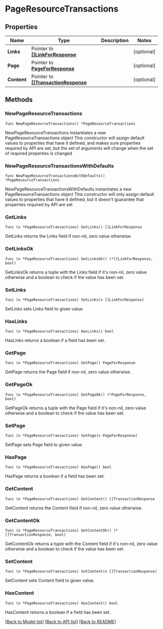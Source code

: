 # PageResourceTransactions

## Properties

Name | Type | Description | Notes
------------ | ------------- | ------------- | -------------
**Links** | Pointer to [**[]LinkForResponse**](LinkForResponse.md) |  | [optional] 
**Page** | Pointer to [**PageForResponse**](PageForResponse.md) |  | [optional] 
**Content** | Pointer to [**[]TransactionResponse**](TransactionResponse.md) |  | [optional] 

## Methods

### NewPageResourceTransactions

`func NewPageResourceTransactions() *PageResourceTransactions`

NewPageResourceTransactions instantiates a new PageResourceTransactions object
This constructor will assign default values to properties that have it defined,
and makes sure properties required by API are set, but the set of arguments
will change when the set of required properties is changed

### NewPageResourceTransactionsWithDefaults

`func NewPageResourceTransactionsWithDefaults() *PageResourceTransactions`

NewPageResourceTransactionsWithDefaults instantiates a new PageResourceTransactions object
This constructor will only assign default values to properties that have it defined,
but it doesn't guarantee that properties required by API are set

### GetLinks

`func (o *PageResourceTransactions) GetLinks() []LinkForResponse`

GetLinks returns the Links field if non-nil, zero value otherwise.

### GetLinksOk

`func (o *PageResourceTransactions) GetLinksOk() (*[]LinkForResponse, bool)`

GetLinksOk returns a tuple with the Links field if it's non-nil, zero value otherwise
and a boolean to check if the value has been set.

### SetLinks

`func (o *PageResourceTransactions) SetLinks(v []LinkForResponse)`

SetLinks sets Links field to given value.

### HasLinks

`func (o *PageResourceTransactions) HasLinks() bool`

HasLinks returns a boolean if a field has been set.

### GetPage

`func (o *PageResourceTransactions) GetPage() PageForResponse`

GetPage returns the Page field if non-nil, zero value otherwise.

### GetPageOk

`func (o *PageResourceTransactions) GetPageOk() (*PageForResponse, bool)`

GetPageOk returns a tuple with the Page field if it's non-nil, zero value otherwise
and a boolean to check if the value has been set.

### SetPage

`func (o *PageResourceTransactions) SetPage(v PageForResponse)`

SetPage sets Page field to given value.

### HasPage

`func (o *PageResourceTransactions) HasPage() bool`

HasPage returns a boolean if a field has been set.

### GetContent

`func (o *PageResourceTransactions) GetContent() []TransactionResponse`

GetContent returns the Content field if non-nil, zero value otherwise.

### GetContentOk

`func (o *PageResourceTransactions) GetContentOk() (*[]TransactionResponse, bool)`

GetContentOk returns a tuple with the Content field if it's non-nil, zero value otherwise
and a boolean to check if the value has been set.

### SetContent

`func (o *PageResourceTransactions) SetContent(v []TransactionResponse)`

SetContent sets Content field to given value.

### HasContent

`func (o *PageResourceTransactions) HasContent() bool`

HasContent returns a boolean if a field has been set.


[[Back to Model list]](../README.md#documentation-for-models) [[Back to API list]](../README.md#documentation-for-api-endpoints) [[Back to README]](../README.md)


